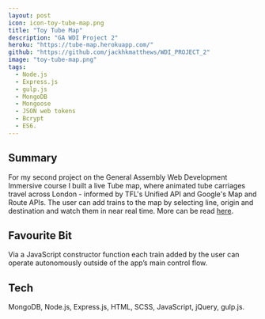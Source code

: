 ```yaml
---
layout: post
icon: icon-toy-tube-map.png
title: "Toy Tube Map"
description: "GA WDI Project 2"
heroku: "https://tube-map.herokuapp.com/"
github: "https://github.com/jackhkmatthews/WDI_PROJECT_2"
image: "toy-tube-map.png"
tags:
  - Node.js
  - Express.js
  - gulp.js
  - MongoDB
  - Mongoose
  - JSON web tokens
  - Bcrypt
  - ES6.
---
```


## Summary

For my second project on the General Assembly Web Development Immersive course I built a live Tube map, where animated tube carriages travel across London - informed by TFL's Unified API and Google's Map and Route APIs. The user can add trains to the map by selecting line, origin and destination and watch them in near real time. More can be read [here](https://github.com/jackhkmatthews/WDI_PROJECT_2).

## Favourite Bit

Via a JavaScript constructor function each train added by the user can operate autonomously outside of the app’s main control flow.

## Tech

MongoDB, Node.js, Express.js, HTML, SCSS, JavaScript, jQuery, gulp.js.
